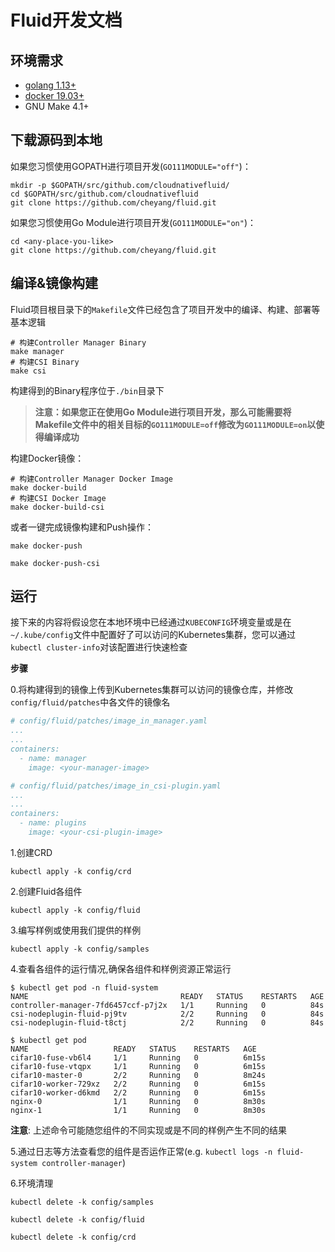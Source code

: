 # Fluid开发文档

## 环境需求
- [golang 1.13+](https://golang.org/dl/)
- [docker 19.03+](https://docs.docker.com/engine/install/)
- GNU Make 4.1+

## 下载源码到本地

如果您习惯使用GOPATH进行项目开发(`GO111MODULE="off"`)：
```shell script
mkdir -p $GOPATH/src/github.com/cloudnativefluid/
cd $GOPATH/src/github.com/cloudnativefluid
git clone https://github.com/cheyang/fluid.git
```

如果您习惯使用Go Module进行项目开发(`GO111MODULE="on"`)：
```shell script
cd <any-place-you-like>
git clone https://github.com/cheyang/fluid.git
```

## 编译&镜像构建
Fluid项目根目录下的`Makefile`文件已经包含了项目开发中的编译、构建、部署等基本逻辑
```shell script
# 构建Controller Manager Binary
make manager
# 构建CSI Binary
make csi
```
构建得到的Binary程序位于`./bin`目录下

>**注意：如果您正在使用Go Module进行项目开发，那么可能需要将Makefile文件中的相关目标的`GO111MODULE=off`修改为`GO111MODULE=on`以使得编译成功**

构建Docker镜像：
```shell script
# 构建Controller Manager Docker Image
make docker-build
# 构建CSI Docker Image
make docker-build-csi
```

或者一键完成镜像构建和Push操作：
```shell script
make docker-push

make docker-push-csi
```

## 运行
接下来的内容将假设您在本地环境中已经通过`KUBECONFIG`环境变量或是在`~/.kube/config`文件中配置好了可以访问的Kubernetes集群，您可以通过`kubectl cluster-info`对该配置进行快速检查

**步骤**

0.将构建得到的镜像上传到Kubernetes集群可以访问的镜像仓库，并修改`config/fluid/patches`中各文件的镜像名

```yaml
# config/fluid/patches/image_in_manager.yaml
...
...
containers:
  - name: manager
    image: <your-manager-image>
```

```yaml
# config/fluid/patches/image_in_csi-plugin.yaml
...
...
containers:
  - name: plugins
    image: <your-csi-plugin-image>
```

1.创建CRD
```shell script
kubectl apply -k config/crd
```

2.创建Fluid各组件
```shell script
kubectl apply -k config/fluid
```

3.编写样例或使用我们提供的样例
```shell script
kubectl apply -k config/samples
```

4.查看各组件的运行情况,确保各组件和样例资源正常运行
```shell script
$ kubectl get pod -n fluid-system
NAME                                  READY   STATUS    RESTARTS   AGE
controller-manager-7fd6457ccf-p7j2x   1/1     Running   0          84s
csi-nodeplugin-fluid-pj9tv            2/2     Running   0          84s
csi-nodeplugin-fluid-t8ctj            2/2     Running   0          84s
```
```shell script
$ kubectl get pod
NAME                   READY   STATUS    RESTARTS   AGE
cifar10-fuse-vb6l4     1/1     Running   0          6m15s
cifar10-fuse-vtqpx     1/1     Running   0          6m15s
cifar10-master-0       2/2     Running   0          8m24s
cifar10-worker-729xz   2/2     Running   0          6m15s
cifar10-worker-d6kmd   2/2     Running   0          6m15s
nginx-0                1/1     Running   0          8m30s
nginx-1                1/1     Running   0          8m30s
```
**注意**: 上述命令可能随您组件的不同实现或是不同的样例产生不同的结果

5.通过日志等方法查看您的组件是否运作正常(e.g. `kubectl logs -n fluid-system controller-manager`)

6.环境清理
```shell script
kubectl delete -k config/samples

kubectl delete -k config/fluid

kubectl delete -k config/crd
```